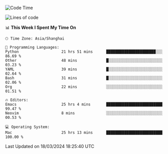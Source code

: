 <!--START_SECTION:waka-->
![Code Time](http://img.shields.io/badge/Code%20Time-1%2C854%20hrs%2014%20mins-blue)

![Lines of code](https://img.shields.io/badge/From%20Hello%20World%20I%27ve%20Written-291.6%20thousand%20lines%20of%20code-blue)

📊 **This Week I Spent My Time On** 

```text
🕑︎ Time Zone: Asia/Shanghai

💬 Programming Languages: 
Python                   21 hrs 51 mins      ██████████████████████░░░   86.69 % 
Other                    48 mins             █░░░░░░░░░░░░░░░░░░░░░░░░   03.23 % 
YAML                     39 mins             █░░░░░░░░░░░░░░░░░░░░░░░░   02.64 % 
Bash                     31 mins             █░░░░░░░░░░░░░░░░░░░░░░░░   02.06 % 
Org                      22 mins             ░░░░░░░░░░░░░░░░░░░░░░░░░   01.51 % 

🔥 Editors: 
Emacs                    25 hrs 4 mins       █████████████████████████   99.47 % 
Neovim                   8 mins              ░░░░░░░░░░░░░░░░░░░░░░░░░   00.53 % 

💻 Operating System: 
Mac                      25 hrs 13 mins      █████████████████████████   100.00 % 
```


 Last Updated on 18/03/2024 18:25:40 UTC
<!--END_SECTION:waka-->
